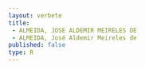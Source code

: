 ```yaml
---
layout: verbete
title:
 - ALMEIDA, JOSE ALDEMIR MEIRELES DE
 - ALMEIDA, José Aldemir Meireles de
published: false
type: R
---
```


